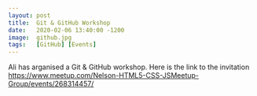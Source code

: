 ```yaml
---
layout: post
title:  Git & GitHub Workshop
date:   2020-02-06 13:40:00 -1200
image:  github.jpg
tags:   [GitHub] [Events]
---
```

Ali has arganised a Git & GitHub workshop. Here is the link to the invitation https://www.meetup.com/Nelson-HTML5-CSS-JSMeetup-Group/events/268314457/
